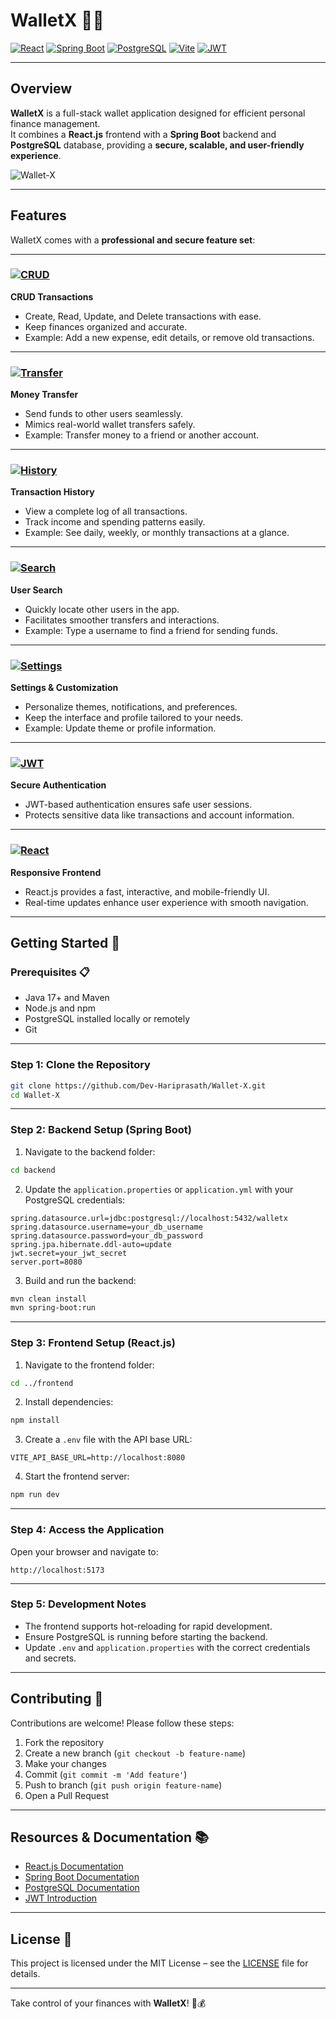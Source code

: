 # WalletX 👝💸

[![React](https://img.shields.io/badge/React-17.0.2-blue?logo=react)](https://reactjs.org/) 
[![Spring Boot](https://img.shields.io/badge/Spring_Boot-3.3.2-brightgreen?logo=spring)](https://spring.io/projects/spring-boot) 
[![PostgreSQL](https://img.shields.io/badge/PostgreSQL-15-blue?logo=postgresql)](https://www.postgresql.org/) 
[![Vite](https://img.shields.io/badge/Vite-4.4.9-yellow?logo=vite)](https://vitejs.dev/) 
[![JWT](https://img.shields.io/badge/JWT-Secure-orange?logo=jsonwebtokens)](https://jwt.io/)

---

## Overview

**WalletX** is a full-stack wallet application designed for efficient personal finance management.  
It combines a **React.js** frontend with a **Spring Boot** backend and **PostgreSQL** database, providing a **secure, scalable, and user-friendly experience**.

![Wallet-X](assets/db.png)

---

## Features

WalletX comes with a **professional and secure feature set**:

---

### [![CRUD](https://img.shields.io/badge/CRUD-Manage-green?logo=postman)](https://www.postman.com/)
**CRUD Transactions**  
* Create, Read, Update, and Delete transactions with ease.  
* Keep finances organized and accurate.  
* Example: Add a new expense, edit details, or remove old transactions.

---

### [![Transfer](https://img.shields.io/badge/Transfer-Secure-blue?logo=paypal)](https://www.paypal.com/)
**Money Transfer**  
* Send funds to other users seamlessly.  
* Mimics real-world wallet transfers safely.  
* Example: Transfer money to a friend or another account.

---

### [![History](https://img.shields.io/badge/History-Track-orange?logo=ledger)](https://www.ledger.com/)
**Transaction History**  
* View a complete log of all transactions.  
* Track income and spending patterns easily.  
* Example: See daily, weekly, or monthly transactions at a glance.

---

### [![Search](https://img.shields.io/badge/Search-Fast-yellow?logo=algolia)](https://www.algolia.com/)
**User Search**  
* Quickly locate other users in the app.  
* Facilitates smoother transfers and interactions.  
* Example: Type a username to find a friend for sending funds.

---

### [![Settings](https://img.shields.io/badge/Settings-Personalize-purple?logo=slack)](https://slack.com/)
**Settings & Customization**  
* Personalize themes, notifications, and preferences.  
* Keep the interface and profile tailored to your needs.  
* Example: Update theme or profile information.

---

### [![JWT](https://img.shields.io/badge/JWT-Secure-red?logo=jsonwebtokens)](https://jwt.io/)
**Secure Authentication**  
* JWT-based authentication ensures safe user sessions.  
* Protects sensitive data like transactions and account information.

---

### [![React](https://img.shields.io/badge/React-Responsive-blue?logo=react)](https://reactjs.org/)
**Responsive Frontend**  
* React.js provides a fast, interactive, and mobile-friendly UI.  
* Real-time updates enhance user experience with smooth navigation.

---

## Getting Started 🚀

### Prerequisites 📋

* Java 17+ and Maven  
* Node.js and npm  
* PostgreSQL installed locally or remotely  
* Git  

---

### Step 1: Clone the Repository

```bash
git clone https://github.com/Dev-Hariprasath/Wallet-X.git
cd Wallet-X
````

---

### Step 2: Backend Setup (Spring Boot)

1. Navigate to the backend folder:

```bash
cd backend
```

2. Update the `application.properties` or `application.yml` with your PostgreSQL credentials:

```properties
spring.datasource.url=jdbc:postgresql://localhost:5432/walletx
spring.datasource.username=your_db_username
spring.datasource.password=your_db_password
spring.jpa.hibernate.ddl-auto=update
jwt.secret=your_jwt_secret
server.port=8080
```

3. Build and run the backend:

```bash
mvn clean install
mvn spring-boot:run
```

---

### Step 3: Frontend Setup (React.js)

1. Navigate to the frontend folder:

```bash
cd ../frontend
```

2. Install dependencies:

```bash
npm install
```

3. Create a `.env` file with the API base URL:

```env
VITE_API_BASE_URL=http://localhost:8080
```

4. Start the frontend server:

```bash
npm run dev
```

---

### Step 4: Access the Application

Open your browser and navigate to:

```
http://localhost:5173
```

---

### Step 5: Development Notes

* The frontend supports hot-reloading for rapid development.
* Ensure PostgreSQL is running before starting the backend.
* Update `.env` and `application.properties` with the correct credentials and secrets.

---

## Contributing 🤝

Contributions are welcome! Please follow these steps:

1. Fork the repository
2. Create a new branch (`git checkout -b feature-name`)
3. Make your changes
4. Commit (`git commit -m 'Add feature'`)
5. Push to branch (`git push origin feature-name`)
6. Open a Pull Request

---

## Resources & Documentation 📚

* [React.js Documentation](https://reactjs.org/docs/getting-started.html)
* [Spring Boot Documentation](https://spring.io/projects/spring-boot)
* [PostgreSQL Documentation](https://www.postgresql.org/docs/)
* [JWT Introduction](https://jwt.io/introduction/)

---

## License 📝

This project is licensed under the MIT License – see the [LICENSE](LICENSE) file for details.

---

Take control of your finances with **WalletX**! 🚀💰


